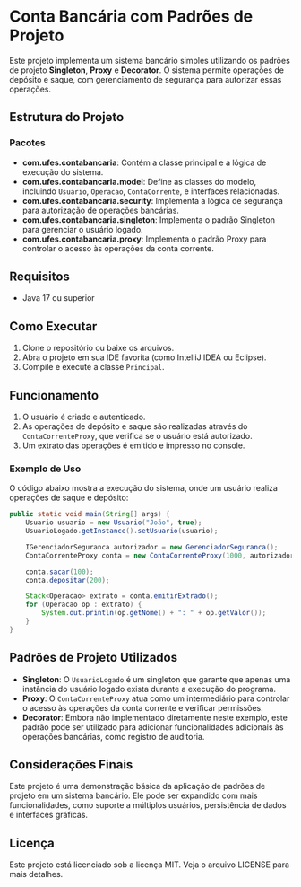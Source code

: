 # Conta Bancária com Padrões de Projeto

Este projeto implementa um sistema bancário simples utilizando os padrões de projeto **Singleton**, **Proxy** e **Decorator**. O sistema permite operações de depósito e saque, com gerenciamento de segurança para autorizar essas operações.

## Estrutura do Projeto

### Pacotes

- **com.ufes.contabancaria**: Contém a classe principal e a lógica de execução do sistema.
- **com.ufes.contabancaria.model**: Define as classes do modelo, incluindo `Usuario`, `Operacao`, `ContaCorrente`, e interfaces relacionadas.
- **com.ufes.contabancaria.security**: Implementa a lógica de segurança para autorização de operações bancárias.
- **com.ufes.contabancaria.singleton**: Implementa o padrão Singleton para gerenciar o usuário logado.
- **com.ufes.contabancaria.proxy**: Implementa o padrão Proxy para controlar o acesso às operações da conta corrente.

## Requisitos

- Java 17 ou superior

## Como Executar

1. Clone o repositório ou baixe os arquivos.
2. Abra o projeto em sua IDE favorita (como IntelliJ IDEA ou Eclipse).
3. Compile e execute a classe `Principal`.

## Funcionamento

1. O usuário é criado e autenticado.
2. As operações de depósito e saque são realizadas através do `ContaCorrenteProxy`, que verifica se o usuário está autorizado.
3. Um extrato das operações é emitido e impresso no console.

### Exemplo de Uso

O código abaixo mostra a execução do sistema, onde um usuário realiza operações de saque e depósito:

```java
public static void main(String[] args) {
    Usuario usuario = new Usuario("João", true);
    UsuarioLogado.getInstance().setUsuario(usuario);

    IGerenciadorSeguranca autorizador = new GerenciadorSeguranca();
    ContaCorrenteProxy conta = new ContaCorrenteProxy(1000, autorizador);

    conta.sacar(100);
    conta.depositar(200);

    Stack<Operacao> extrato = conta.emitirExtrado();
    for (Operacao op : extrato) {
        System.out.println(op.getNome() + ": " + op.getValor());
    }
}
```

## Padrões de Projeto Utilizados

- **Singleton**: O `UsuarioLogado` é um singleton que garante que apenas uma instância do usuário logado exista durante a execução do programa.
- **Proxy**: O `ContaCorrenteProxy` atua como um intermediário para controlar o acesso às operações da conta corrente e verificar permissões.
- **Decorator**: Embora não implementado diretamente neste exemplo, este padrão pode ser utilizado para adicionar funcionalidades adicionais às operações bancárias, como registro de auditoria.

## Considerações Finais

Este projeto é uma demonstração básica da aplicação de padrões de projeto em um sistema bancário. Ele pode ser expandido com mais funcionalidades, como suporte a múltiplos usuários, persistência de dados e interfaces gráficas.

## Licença

Este projeto está licenciado sob a licença MIT. Veja o arquivo LICENSE para mais detalhes.
